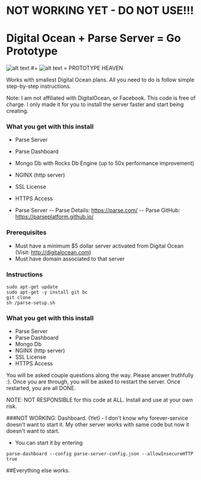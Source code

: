 # NOT WORKING YET - DO NOT USE!!!

# Digital Ocean + Parse Server =  Go Prototype

![alt text](https://github.com/prodigy2m/Parse-Server-with-RocksDB-on-Digital-Ocean/blob/master/digitalocean-logo.jpg "Digital Ocean") #+ ![alt text](https://github.com/prodigy2m/Parse-Server-with-RocksDB-on-Digital-Ocean/blob/master/Parse-Logo.png "Parse Logo") = PROTOTYPE HEAVEN

Works with smallest Digital Ocean plans. All you need to do is follow simple step-by-step instructions.

Note: I am not affiliated with DigitalOcean, or Facebook. This code is free of charge. I only made it for you to install the server faster and start being creating.

### What you get with this install
- Parse Server
- Parse Dashboard
- Mongo Db with Rocks Db Engine (up to 50x performance improvement)
- NGINX (http server)
- SSL License
- HTTPS Access

- Parse Server
-- Parse Details: https://parse.com/
-- Parse GitHub: https://parseplatform.github.io/

### Prerequisites

- Must have a minimum $5 dollar server activated from Digital Ocean (Visit: http://digitalocean.com)
- Must have domain associated to that server

### Instructions

```
sudo apt-get update
sudo apt-get -y install git bc
git clone
sh /parse-setup.sh
```

### What you get with this install
- Parse Server
- Parse Dashboard
- Mongo Db
- NGINX (http server)
- SSL License
- HTTPS Access

You will be asked couple questions along the way. Please answer truthfully :). Once you are through, you will be asked to restart the server. Once restarted, you are all DONE.


NOTE: NOT RESPONSIBLE for this code at ALL. Install and use at your own risk.


###NOT WORKING: Dashboard. (Yet) - I don't know why forever-service doesn't want to start it. My other server works with same code but now it doesn't want to start.
- You can start it by entering

```
parse-dashboard --config parse-server-config.json --allowInsecureHTTP true
```

##Everything else works.
